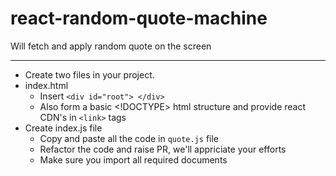 # react-random-quote-machine
Will fetch and apply random quote on the screen

---

* Create two files in your project.
* index.html 
  * Insert `<div id="root"> </div>`
  * Also form a basic <!DOCTYPE> html structure and provide react CDN's in `<link>` tags
* Create index.js file
  * Copy and paste all the code in `quote.js` file
  * Refactor the code and raise PR, we'll appriciate your efforts
  * Make sure you import all required documents
  

